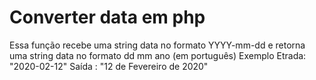 # Converter data em php
Essa função recebe uma string data no formato YYYY-mm-dd e retorna uma string data no formato dd mm ano (em português)
Exemplo 
  Etrada: "2020-02-12"
  Saída : "12 de Fevereiro de 2020"
